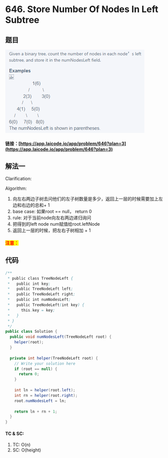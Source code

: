 # 646. Store Number Of Nodes In Left Subtree

## 题目

![](<../../.gitbook/assets/image (135) (1).png>)

#### 链接：[https://app.laicode.io/app/problem/646?plan=3](https://app.laicode.io/app/problem/646?plan=3)

## 解法一

Clarification:&#x20;

Algorithm:&#x20;

1. 向左右两边子树去问他们的左子树数量是多少，返回上一层的时候需要加上左边和右边的总和+ 1
2. base case: 如果root == null， return 0
3. rule: 对于当前node向左右两边递归询问
4. 把得到的left node num赋值给root.leftNode
5. 返回上一层的时候，把左右子树相加 + 1

#### <mark style="color:red;">注意：</mark>

## 代码

```java
/**
 * public class TreeNodeLeft {
 *   public int key;
 *   public TreeNodeLeft left;
 *   public TreeNodeLeft right;
 *   public int numNodesLeft;
 *   public TreeNodeLeft(int key) {
 *     this.key = key;
 *   }
 * }
 */
public class Solution {
  public void numNodesLeft(TreeNodeLeft root) {
    helper(root);
  }

  private int helper(TreeNodeLeft root) {
    // Write your solution here
    if (root == null) {
      return 0;
    }

    int ln = helper(root.left);
    int rn = helper(root.right);
    root.numNodesLeft = ln;

    return ln + rn + 1;
  }
}
```

#### TC & SC:&#x20;

1. TC: O(n)
2. SC: O(height)
